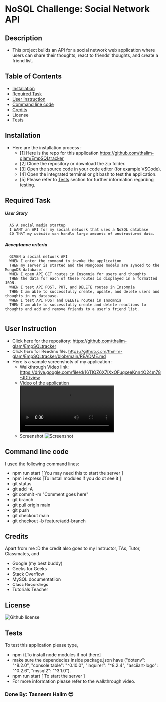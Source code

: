 # NoSQL Challenge: Social Network API

## Description
- This project builds an API for a social network web application where users can share their thoughts, react to friends’ thoughts, and create a friend list. 

## Table of Contents
  - [Installation](#installation)
  - [Required Task](#required-task)
  - [User Instruction](#user-instruction)
  - [Command line code](#command-line-code)
  - [Credits](#credits)
  - [License](#license)
  - [Tests](#tests)

## Installation

- Here are the installation process :
  - [1] Here is the repo for this application https://github.com/thalim-glam/EmpSQLtracker 
  - [2] Clone the repository or download the zip folder.
  - [3] Open the source code in your code editor (for example VSCode).
  - [4] Open the integrated terminal or git bash to test the application.
  - [5] Please refer to [Tests](#tests) section for further information regarding testing.

## Required Task 

##### User Story 
```
  AS A social media startup
  I WANT an API for my social network that uses a NoSQL database
  SO THAT my website can handle large amounts of unstructured data.
```
##### Acceptance criteria
```
  GIVEN a social network API
  WHEN I enter the command to invoke the application
  THEN my server is started and the Mongoose models are synced to the MongoDB database.
  WHEN I open API GET routes in Insomnia for users and thoughts
  THEN the data for each of these routes is displayed in a formatted JSON.
  WHEN I test API POST, PUT, and DELETE routes in Insomnia
  THEN I am able to successfully create, update, and delete users and thoughts in my database.
  WHEN I test API POST and DELETE routes in Insomnia
  THEN I am able to successfully create and delete reactions to thoughts and add and remove friends to a user’s friend list.


```

## User Instruction

  - Click here for the repository: https://github.com/thalim-glam/EmpSQLtracker 
  - Click here for Readme file: https://github.com/thalim-glam/EmpSQLtracker/blob/main/README.md
  - Here is a sample screenshots of my application :
    - Walkthrough Video link: https://drive.google.com/file/d/16TIQZ6X7lXxOFuqxeeKnn4O24m78-JDt/view 
    - Video of the application ![Walkthrough Video](./assets/walkthrough.mp4)
    - Screenshot ![Screenshot](./assets/Screenshot.png)
    
## Command line code

I used the following command lines:
- npm run start [ You may need this to start the server ]
- npm i express [To install modules if you do ot see it ]
- git status
- git add -A
- git commit -m "Comment goes here"
- git branch
- git pull origin main
- git push
- git checkout main
- git checkout -b feature/add-branch

## Credits

Apart from me :D the credit also goes to my Instructor, TAs, Tutor, Classmates, and 
- Google (my best buddy)
- Geeks for Geeks
- Stack Overflow
- MySQL documentatiion
- Class Recordings
- Tutorials Teacher

## License
 ![Github license](https://img.shields.io/badge/license-MIT-blue.svg) 

## Tests

To test this application please type, 
  - npm i [To install node modules if not there]
  - make sure the dependecies inside package.json have ("dotenv": "^8.2.0", "console.table": "^0.10.0", "inquirer": "^8.2.4", "asciiart-logo": "^0.2.6", "mysql2": "^3.1.0").
  - npm run start [ To start the server ]
  - For more information please refer to the walkthrough video.

### Done By: Tasneem Halim 😎

